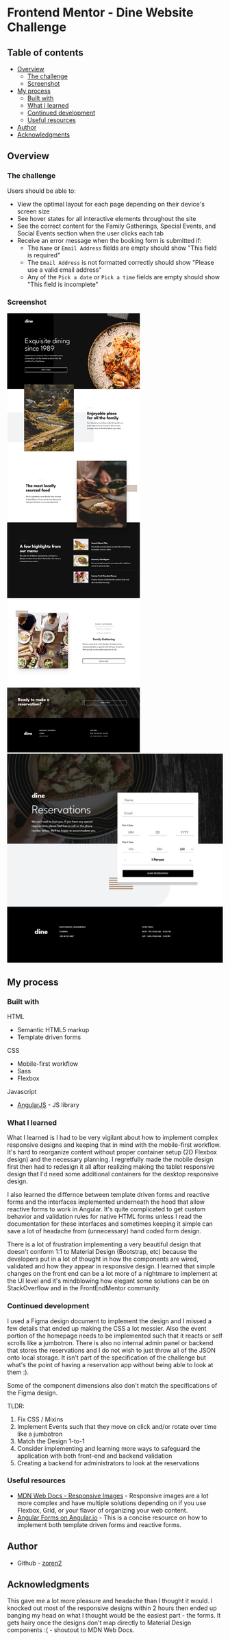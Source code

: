 # Frontend Mentor - Dine Website Challenge

## Table of contents

- [Overview](#overview)
  - [The challenge](#the-challenge)
  - [Screenshot](#screenshot)
- [My process](#my-process)
  - [Built with](#built-with)
  - [What I learned](#what-i-learned)
  - [Continued development](#continued-development)
  - [Useful resources](#useful-resources)
- [Author](#author)
- [Acknowledgments](#acknowledgments)

## Overview

### The challenge

Users should be able to:

- View the optimal layout for each page depending on their device's screen size
- See hover states for all interactive elements throughout the site
- See the correct content for the Family Gatherings, Special Events, and Social Events section when the user clicks each tab
- Receive an error message when the booking form is submitted if:
  - The `Name` or `Email Address` fields are empty should show "This field is required"
  - The `Email Address` is not formatted correctly should show "Please use a valid email address"
  - Any of the `Pick a date` or `Pick a time` fields are empty should show "This field is incomplete"

### Screenshot

![Dine App Desktop Home ](./src/screenshot.png)
![Dine App Desktop Reservation](./src/screenshot2.png)

## My process

### Built with

HTML

- Semantic HTML5 markup
- Template driven forms

CSS

- Mobile-first workflow
- Sass
- Flexbox

Javascript

- [AngularJS](https://angularjs.org/) - JS library

### What I learned

What I learned is I had to be very vigilant about how to implement complex responsive designs and keeping that in mind with the mobile-first workflow. It's hard to reorganize content without proper container setup (2D Flexbox design) and the necessary planning. I regretfully made
the mobile design first then had to redesign it all after realizing making the tablet responsive design that I'd need some additional containers for the desktop responsive design.

I also learned the differnce between template driven forms and reactive forms and the interfaces implemented underneath the hood that allow 
reactive forms to work in Angular. It's quite complicated to get custom behavior and validation rules for native HTML forms unless I read the 
documentation for these interfaces and sometimes keeping it simple can save a lot of headache from (unnecessary) hand coded form design. 

There is a lot of frustration implementing a very beautiful design that doesn't conform 1:1 to Material Design (Bootstrap, etc)
because the developers put in a lot of thought in how the components are wired, validated and how they appear in responsive design.
I learned that simple changes on the front end can be a lot more of a nightmare to implement at the UI level and it's mindblowing
how elegant some solutions can be on StackOverflow and in the FrontEndMentor community.

### Continued development

I used a Figma design document to implement the design and I missed a few details that ended up making the CSS a lot messier.
Also the event portion of the homepage needs to be implemented such that it reacts or self scrolls like a jumbotron. There is also
no internal admin panel or backend that stores the reservations and I do not wish to just throw all of the JSON onto local storage.
It isn't part of the specification of the challenge but what's the point of having a reservation app without being able to look at them :).

Some of the component dimensions also don't match the specifications of the Figma design.

TLDR:

1. Fix CSS / Mixins
2. Implement Events such that they move on click and/or rotate over time like a jumbotron
3. Match the Design 1-to-1
4. Consider implementing and learning more ways to safeguard the application with both front-end and backend validation
5. Creating a backend for administrators to look at the reservations

### Useful resources

- [MDN Web Docs - Responsive Images](https://developer.mozilla.org/en-US/docs/Learn/HTML/Multimedia_and_embedding/Responsive_images) - Responsive images are a lot more complex and have multiple solutions depending on if you use Flexbox, Grid, or your flavor of organizing your web content.
- [Angular Forms on Angular.io](https://angular.io/guide/forms) - This is a concise resource on how to implement both template driven forms and reactive forms.

## Author

- Github - [zoren2](https://github.com/zoren2)

## Acknowledgments

This gave me a lot more pleasure and headache than I thought it would. I knocked out most of the responsive designs within 2 hours
then ended up banging my head on what I thought would be the easiest part - the forms. It gets hairy once the designs don't map directly
to Material Design components :( - shoutout to MDN Web Docs.
